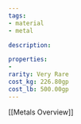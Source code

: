 ```yaml
---
tags:
- material
- metal

description: 

properties:
- 
rarity: Very Rare
cost_kg: 226.80gp
cost_lb: 500.00gp
---
```

[[Metals Overview]]
